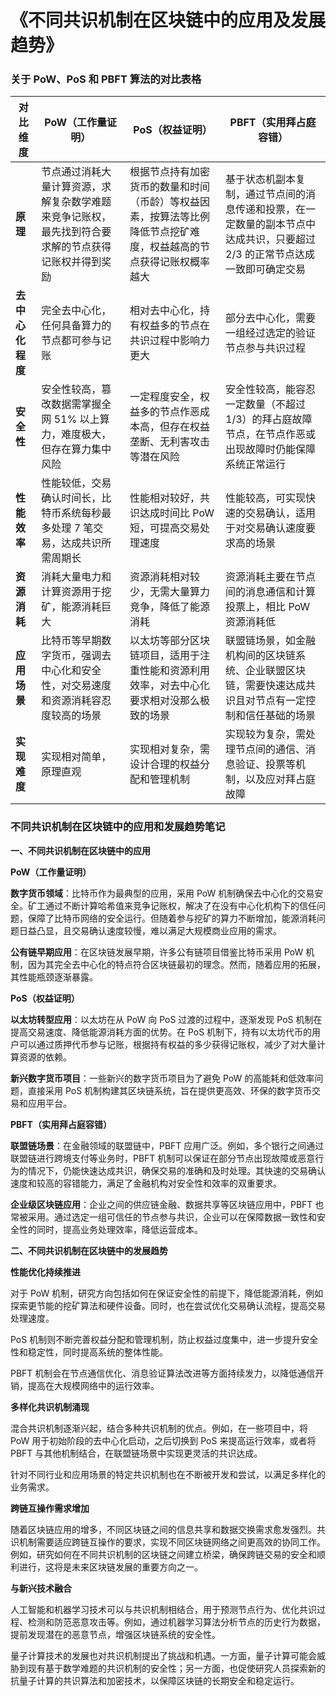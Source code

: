 # 《不同共识机制在区块链中的应用及发展趋势》

### 关于 PoW、PoS 和 PBFT 算法的对比表格



| 对比维度       | PoW（工作量证明）                                         | PoS（权益证明）                                                 | PBFT（实用拜占庭容错）                                                    |
| ---------- | -------------------------------------------------- | --------------------------------------------------------- | ---------------------------------------------------------------- |
| **原理**     | 节点通过消耗大量计算资源，求解复杂数学难题来竞争记账权，最先找到符合要求解的节点获得记账权并得到奖励 | 根据节点持有加密货币的数量和时间（币龄）等权益因素，按算法等比例降低节点挖矿难度，权益越高的节点获得记账权概率越大 | 基于状态机副本复制，通过节点间的消息传递和投票，在一定数量的副本节点中达成共识，只要超过 2/3 的正常节点达成一致即可确定交易 |
| **去中心化程度** | 完全去中心化，任何具备算力的节点都可参与记账                             | 相对去中心化，持有权益多的节点在共识过程中影响力更大                                | 部分去中心化，需要一组经过选定的验证节点参与共识过程                                       |
| **安全性**    | 安全性较高，篡改数据需掌握全网 51% 以上算力，难度极大，但存在算力集中风险            | 一定程度安全，权益多的节点作恶成本高，但存在权益垄断、无利害攻击等潜在风险                     | 安全性较高，能容忍一定数量（不超过 1/3）的拜占庭故障节点，在节点作恶或出现故障时仍能保障系统正常运行             |
| **性能效率**   | 性能较低，交易确认时间长，比特币系统每秒最多处理 7 笔交易，达成共识所需周期长           | 性能相对较好，共识达成时间比 PoW 短，可提高交易处理速度                            | 性能较高，可实现快速的交易确认，适用于对交易确认速度要求高的场景                                 |
| **资源消耗**   | 消耗大量电力和计算资源用于挖矿，能源消耗巨大                             | 资源消耗相对较少，无需大量算力竞争，降低了能源消耗                                 | 资源消耗主要在节点间的消息通信和计算投票上，相比 PoW 资源消耗低                               |
| **应用场景**   | 比特币等早期数字货币，强调去中心化和安全性，对交易速度和资源消耗容忍度较高的场景           | 以太坊等部分区块链项目，适用于注重性能和资源利用效率，对去中心化要求相对没那么极致的场景              | 联盟链场景，如金融机构间的区块链系统、企业联盟区块链，需要快速达成共识且对节点有一定控制和信任基础的场景             |
| **实现难度**   | 实现相对简单，原理直观                                        | 实现相对复杂，需设计合理的权益分配和管理机制                                    | 实现较为复杂，需处理节点间的通信、消息验证、投票等机制，以及应对拜占庭故障                            |

### 不同共识机制在区块链中的应用和发展趋势笔记

**一、不同共识机制在区块链中的应用**

**PoW（工作量证明）**

**数字货币领域**：比特币作为最典型的应用，采用 PoW 机制确保去中心化的交易安全。矿工通过不断计算哈希值来竞争记账权，解决了在没有中心化机构下的信任问题，保障了比特币网络的安全运行。但随着参与挖矿的算力不断增加，能源消耗问题日益凸显，且交易确认速度较慢，难以满足大规模商业应用的需求。

**公有链早期应用**：在区块链发展早期，许多公有链项目借鉴比特币采用 PoW 机制，因为其完全去中心化的特点符合区块链最初的理念。然而，随着应用的拓展，其性能瓶颈逐渐暴露。

**PoS（权益证明）**

**以太坊转型应用**：以太坊在从 PoW 向 PoS 过渡的过程中，逐渐发现 PoS 机制在提高交易速度、降低能源消耗方面的优势。在 PoS 机制下，持有以太坊代币的用户可以通过质押代币参与记账，根据持有权益的多少获得记账权，减少了对大量计算资源的依赖。

**新兴数字货币项目**：一些新兴的数字货币项目为了避免 PoW 的高能耗和低效率问题，直接采用 PoS 机制构建其区块链系统，旨在提供更高效、环保的数字货币交易和应用平台。

**PBFT（实用拜占庭容错）**

**联盟链场景**：在金融领域的联盟链中，PBFT 应用广泛。例如，多个银行之间通过联盟链进行跨境支付等业务时，PBFT 机制可以保证在部分节点出现故障或恶意行为的情况下，仍能快速达成共识，确保交易的准确和及时处理。其快速的交易确认速度和较高的容错能力，满足了金融机构对安全性和效率的双重要求。

**企业级区块链应用**：企业之间的供应链金融、数据共享等区块链应用中，PBFT 也常被采用。通过选定一组可信任的节点参与共识，企业可以在保障数据一致性和安全性的同时，提高业务处理效率，降低运营成本。

**二、不同共识机制在区块链中的发展趋势**

**性能优化持续推进**

对于 PoW 机制，研究方向包括如何在保证安全性的前提下，降低能源消耗，例如探索更节能的挖矿算法和硬件设备。同时，也在尝试优化交易确认流程，提高交易处理速度。

PoS 机制则不断完善权益分配和管理机制，防止权益过度集中，进一步提升安全性和稳定性，同时提高系统的整体性能。

PBFT 机制会在节点通信优化、消息验证算法改进等方面持续发力，以降低通信开销，提高在大规模网络中的运行效率。

**多样化共识机制涌现**

混合共识机制逐渐兴起，结合多种共识机制的优点。例如，在一些项目中，将 PoW 用于初始阶段的去中心化启动，之后切换到 PoS 来提高运行效率，或者将 PBFT 与其他机制结合，在联盟链场景中实现更灵活的共识达成。

针对不同行业和应用场景的特定共识机制也在不断被开发和尝试，以满足多样化的业务需求。

**跨链互操作需求增加**

随着区块链应用的增多，不同区块链之间的信息共享和数据交换需求愈发强烈。共识机制需要适应跨链互操作的要求，实现不同区块链网络之间更高效的协同工作。例如，研究如何在不同共识机制的区块链之间建立桥梁，确保跨链交易的安全和顺利进行，这将是未来区块链发展的重要方向之一。

**与新兴技术融合**

人工智能和机器学习技术可以与共识机制相结合，用于预测节点行为、优化共识过程、检测和防范恶意攻击等。例如，通过机器学习算法分析节点的历史行为数据，提前发现潜在的恶意节点，增强区块链系统的安全性。

量子计算技术的发展也对共识机制提出了挑战和机遇。一方面，量子计算可能会威胁到现有基于数学难题的共识机制的安全性；另一方面，也促使研究人员探索新的抗量子计算的共识算法和加密技术，以保障区块链的长期安全和稳定运行。